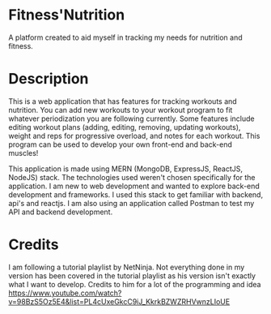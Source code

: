 # Fitness'Nutrition
A platform created to aid myself in tracking my needs for nutrition and fitness.

# Description
This is a web application that has features for tracking workouts and nutrition. You can add new workouts to your workout program to fit whatever periodization you are following currently. Some features include editing workout plans (adding, editing, removing, updating workouts), weight and reps for progressive overload, and notes for each workout. This program can be used to develop your own front-end and back-end muscles!

This application is made using MERN (MongoDB, ExpressJS, ReactJS, NodeJS) stack. The technologies used weren't chosen specifically for the application. I am new to web development and wanted to explore back-end development and frameworks. I used this stack to get familiar with backend, api's and reactjs. I am also using an application called Postman to test my API and backend development.

# Credits
I am following a tutorial playlist by NetNinja. Not everything done in my version has been covered in the tutorial playlist as his version isn't exactly what I want to develop. Credits to him for a lot of the programming and idea https://www.youtube.com/watch?v=98BzS5Oz5E4&list=PL4cUxeGkcC9iJ_KkrkBZWZRHVwnzLIoUE

